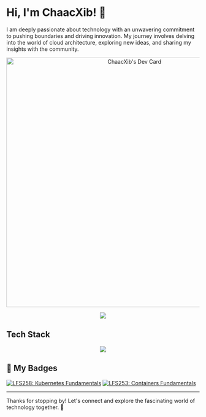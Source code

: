 # Hi, I'm ChaacXib! 👋

I am deeply passionate about technology with an unwavering commitment to pushing boundaries and driving innovation. My journey involves delving into the world of cloud architecture, exploring new ideas, and sharing my insights with the community.

<p align="center">
  <a href="https://app.daily.dev/chaacxib">
    <img src="https://api.daily.dev/devcards/v2/L6eYXmPz5NfZZkjcZV4Ji.png?type=wide&r=x8q" width="652" alt="ChaacXib's Dev Card"/>
  </a>
</p>
<p align="center">
  <a href="https://github-readme-stats.vercel.app">
    <img src="https://github-readme-stats.vercel.app/api?username=chaacxib&theme=vue-dark&show_icons=true&hide_border=true&count_private=true" />
  </a>
</p>

## Tech Stack
<p align="center">
  <a href="https://skillicons.dev">
    <img src="https://skillicons.dev/icons?i=aws,py,go,rust,kubernetes,docker" />
  </a>
</p>

## 🏅 My Badges

<!--START_SECTION:badges-->
[![LFS258: Kubernetes Fundamentals](https://images.credly.com/size/110x110/images/9e4096f6-038b-4c0a-ad60-832ef84cbf14/LF_logobadge.png)](http://www.credly.com/badges/07c0dc9a-1fe3-4a4b-a718-f8b9bbf61652 "LFS258: Kubernetes Fundamentals")
[![LFS253: Containers Fundamentals](https://images.credly.com/size/110x110/images/e06d5627-5ff7-483f-b8e1-4157287ffdc2/LF_logobadge.png)](http://www.credly.com/badges/8445df71-9920-4620-8254-d02817e7ed9a "LFS253: Containers Fundamentals")
<!--END_SECTION:badges-->

---

Thanks for stopping by! Let's connect and explore the fascinating world of technology together. 🚀



<!--

Here are some ideas to get you started:

- 🔭 I’m currently working on ...
- 🌱 I’m currently learning ...
- 👯 I’m looking to collaborate on ...
- 🤔 I’m looking for help with ...
- 💬 Ask me about ...
- 📫 How to reach me: ...
- 😄 Pronouns: ...
- ⚡ Fun fact: ...
-->
